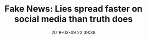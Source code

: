 ---
date: 2018-03-09 22:39:38
link:
  source: pocket
  source_url: https://getpocket.com
  text: 'Fake News: Lies spread faster on social media than truth does'
  url: http://flip.it/oG_.Jt
slug: fake-news-lies-spread-faster-on-social-media-than-truth-does
source: pocket
title: 'Fake News: Lies spread faster on social media than truth does'
---